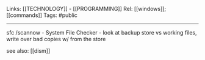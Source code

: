Links: [[TECHNOLOGY]] - [[PROGRAMMING]]
Rel: [[windows]]; [[commands]]
Tags: #public 

--- 
sfc /scannow - System File Checker - look at backup store vs working files, write over bad copies w/ from the store

see also: [[dism]]